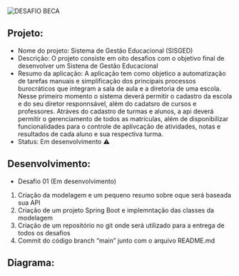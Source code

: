 ![DESAFIO BECA](https://user-images.githubusercontent.com/97994560/150247212-7291741f-09a8-460e-ba9a-9c1e94e55450.png)

## Projeto:
+ Nome do projeto: Sistema de Gestão Educacional (SISGED) 
+ Descrição: O projeto consiste em oito desafios com o objetivo final de desenvolver um Sistena de Gestão Educacional 
+ Resumo da aplicação: A aplicação tem como objetico a automatização de tarefas manuais e simplificação dos principais processos burocráticos que integram
a sala de aula e a diretoria de uma escola. Nesse primeiro momento o sistema deverá permitir o cadastro da escola e do seu diretor responnsável, além do 
cadatsro de cursos e professores. Atráves do cadastro de turmas e alunos, a api deverá permitir o gerenciamento de todos as matrículas, além de disponibilizar
funcionalidades para o controle de aplivcação de atividades, notas e resultados de cada aluno e sua respectiva turma.
+ Status: Em desenvolvimento ⚠️

## Desenvolvimento:
+ Desafio 01 (Em desenvolvimento)
1) Criação da modelagem e um pequeno resumo sobre oque será baseada sua API
2) Criação de um projeto Spring Boot e implemntação das classes da modelagem
3) Criação de um repositório no git onde será utilizado para a entrega de todos os desafios
4) Commit do código branch “main” junto com o arquivo README.md

## Diagrama:


